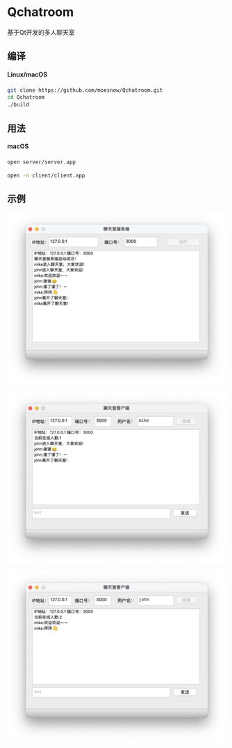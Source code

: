 # Qchatroom

基于Qt开发的多人聊天室

## 编译

#### Linux/macOS

```bash
git clone https://github.com/moesnow/Qchatroom.git
cd Qchatroom
./build
```

## 用法

#### macOS

```bash
open server/server.app
```

```bash
open -n client/client.app
```

## 示例

![server](./screenshot/server.png)

![client01](./screenshot/client01.png)

![client02](./screenshot/client02.png)
